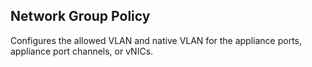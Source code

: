 ## Network Group Policy
Configures the allowed VLAN and native VLAN for the appliance ports, appliance port channels, or vNICs.